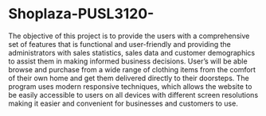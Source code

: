 # Shoplaza-PUSL3120-
The objective of this project is to provide the 
users with a comprehensive set of features that is 
functional and user-friendly and providing the administrators 
with sales statistics, sales data and customer demographics to assist 
them in making informed business decisions. User’s will be able browse
and purchase from a wide range of clothing items from the comfort of their 
own home and get them delivered directly to their doorsteps. The program uses 
modern responsive techniques, which allows the website to be easily accessible to 
users on all devices with different screen resolutions making it easier and convenient for 
businesses and customers to use.

